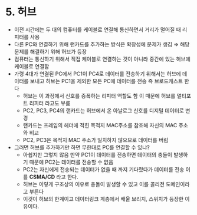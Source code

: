 # 5. 허브

- 이전 시간에는 두 대의 컴퓨터를 케이블로 연결해 통신하면서 거리가 멀어질 때 리피터를 사용
- 다른 PC와 연결하기 위해 랜카드를 추가하는 방식은 확장성에 문제가 생김 ⇒ 해당 문제를 해결하기 위해 허브가 등장
- 컴퓨터는 통신하기 위해서 직접 케이블로 연결하는 것이 아니라 중간에 있는 허브에 케이블로 연결함
- 가령 4대가 연결된 PC에서 PC1이 PC4로 데이터를 전송하기 위해서는 허브에 데이터를 보내고 허브는 PC1을 제외한 모든 PC에 데이터를 전송 즉 브로드캐스트 한다
    - 허브는 이 과정에서 신호를 증폭하는 리피터 역할도 함 이 때문에 허브를 멀티포트 리피터 라고도 부름
    - PC2, PC3, PC4의 랜카드는 허브에서 온 아날로그 신호를 디지털 데이터로 변경
    - 랜카드는 프레임의 헤더에 적힌 목적지 MAC주소를 참조해 자신의 MAC 주소와 비교
    - PC2, PC3은 목적지 MAC 주소가 일치하지 않으므로 데이터를 버림
- 그러면 허브를 추가하기만 하면 무한대로 PC를 연결할 수 있냐?
    - 아쉽지만 그렇지 않음 만약 PC1이 데이터를 전송하면 데이터의 충돌이 발생하기 때문에 PC2는 데이터를 전송할 수 없음
    - PC2는 자신에게 전송되는 데이터가 없을 때 까지 기다렸다가 데이터를 전송 이를 **CSMA/CD** 라고 한다.
    - 허브는 이렇게 구조상의 이유로 충돌이 발생할 수 있고 이를 콜리전 도메인이라고 부른다
    - 이것이 허브의 한계이고 데이터링크 계층에서 배울 브리지, 스위치가 등장한 이유이다.